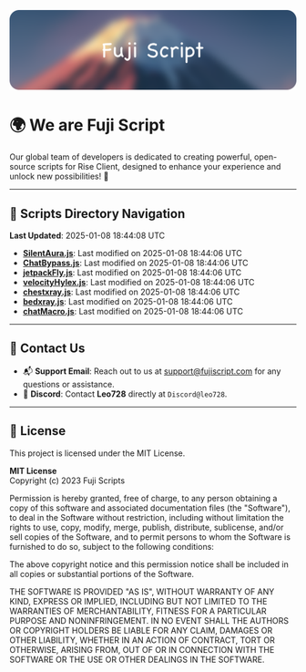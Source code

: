 ![Banner](.github/b.webp)

# 🌍 **We are Fuji Script**

Our global team of developers is dedicated to creating powerful, open-source scripts for Rise Client, designed to enhance your experience and unlock new possibilities! 🌟

---
<!-- SCRIPTS_NAVIGATION_START -->
## 📂 **Scripts Directory Navigation**

**Last Updated**: 2025-01-08 18:44:08 UTC

- **[SilentAura.js](scripts/SilentAura.js)**: Last modified on 2025-01-08 18:44:06 UTC
- **[ChatBypass.js](scripts/ChatBypass.js)**: Last modified on 2025-01-08 18:44:06 UTC
- **[jetpackFly.js](scripts/jetpackFly.js)**: Last modified on 2025-01-08 18:44:06 UTC
- **[velocityHylex.js](scripts/velocityHylex.js)**: Last modified on 2025-01-08 18:44:06 UTC
- **[chestxray.js](scripts/chestxray.js)**: Last modified on 2025-01-08 18:44:06 UTC
- **[bedxray.js](scripts/bedxray.js)**: Last modified on 2025-01-08 18:44:06 UTC
- **[chatMacro.js](scripts/chatMacro.js)**: Last modified on 2025-01-08 18:44:06 UTC

<!-- SCRIPTS_NAVIGATION_END -->

---

## 💬 **Contact Us**  
- 📬 **Support Email**: Reach out to us at [support@fujiscript.com](mailto:support@fujiscript.com) for any questions or assistance.  
- 💬 **Discord**: Contact **Leo728** directly at `Discord@leo728`.

---

## 📜 **License**

This project is licensed under the MIT License.  

**MIT License**  
Copyright (c) 2023 Fuji Scripts  

Permission is hereby granted, free of charge, to any person obtaining a copy of this software and associated documentation files (the "Software"), to deal in the Software without restriction, including without limitation the rights to use, copy, modify, merge, publish, distribute, sublicense, and/or sell copies of the Software, and to permit persons to whom the Software is furnished to do so, subject to the following conditions:  

The above copyright notice and this permission notice shall be included in all copies or substantial portions of the Software.  

THE SOFTWARE IS PROVIDED "AS IS", WITHOUT WARRANTY OF ANY KIND, EXPRESS OR IMPLIED, INCLUDING BUT NOT LIMITED TO THE WARRANTIES OF MERCHANTABILITY, FITNESS FOR A PARTICULAR PURPOSE AND NONINFRINGEMENT. IN NO EVENT SHALL THE AUTHORS OR COPYRIGHT HOLDERS BE LIABLE FOR ANY CLAIM, DAMAGES OR OTHER LIABILITY, WHETHER IN AN ACTION OF CONTRACT, TORT OR OTHERWISE, ARISING FROM, OUT OF OR IN CONNECTION WITH THE SOFTWARE OR THE USE OR OTHER DEALINGS IN THE SOFTWARE.  

